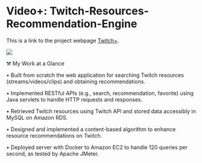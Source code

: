 # Video+: Twitch-Resources-Recommendation-Engine

This is a link to the project webpage [Twitch+](http://54.197.35.95/).

[![](https://imgur.com/c2vLI0F.png)](http://54.197.35.95/)



⚒ My Work at a Glance

•	Built from scratch the web application for searching Twitch resources (streams/videos/clips) and obtaining recommendations.

•	Implemented RESTful APIs (e.g., search, recommendation, favorite) using Java servlets to handle HTTP requests and responses.

•	Retrieved Twitch resources using Twitch API and stored data accessibly in MySQL on Amazon RDS.

•	Designed and implemented a content-based algorithm to enhance resource recommendations on Twitch.

•	Deployed server with Docker to Amazon EC2 to handle 120 queries per second, as tested by Apache JMeter. 

